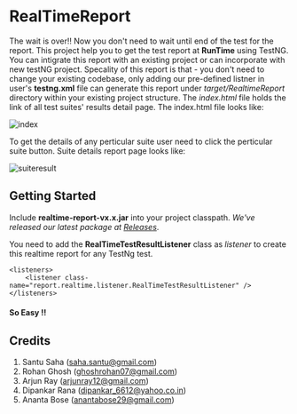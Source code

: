 # RealTimeReport
The wait is over!! Now you don't need to wait until end of the test for the report. This project help you to get the test report at **RunTime** using TestNG. You can intigrate this report with an existing project or can incorporate with new testNG project. Specality of this report is that - you don't need to change your existing codebase, only adding our pre-defined listner in user's **testng.xml** file can generate this report under *target/RealtimeReport* directory within your existing project structure. The *index.html* file holds the link of all test suites' results detail page.
The index.html file looks like: 

![index](https://user-images.githubusercontent.com/20871486/83250309-8d54de00-a1c5-11ea-90c1-89f507f5a5ad.png)

To get the details of any perticular suite user need to click the perticular suite button. Suite details report page looks like: 

![suiteresult](https://user-images.githubusercontent.com/20871486/83250340-99d93680-a1c5-11ea-9991-d2fb2b1f5c9a.png)

## Getting Started

Include **realtime-report-vx.x.jar** into your project classpath. *We've released our latest package at [Releases](https://github.com/startingwithseleniumwebdriver/RealTimeReport/releases)*.

You need to add the **RealTimeTestResultListener** class as *listener* to create this realtime report for any TestNg test.

	<listeners>
		<listener class-name="report.realtime.listener.RealTimeTestResultListener" />
	</listeners>

#### So Easy !!

## Credits

1. Santu Saha (saha.santu@gmail.com)
2. Rohan Ghosh (ghoshrohan07@gmail.com)
3. Arjun Ray (arjunray12@gmail.com)
4. Dipankar Rana (dipankar_6612@yahoo.co.in)
5. Ananta Bose (anantabose29@gmail.com)
